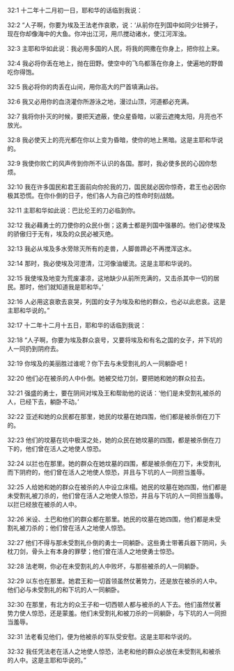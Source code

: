 <a id="1"></a>32:1  十二年十二月初一日，耶和华的话临到我说：  

<a id="2"></a>32:2  “人子啊，你要为埃及王法老作哀歌，说：‘从前你在列国中如同少壮狮子，现在你却像海中的大鱼。你冲出江河，用爪搅动诸水，使江河浑浊。  

<a id="3"></a>32:3  主耶和华如此说：我必用多国的人民，将我的网撒在你身上，把你拉上来。  

<a id="4"></a>32:4  我必将你丢在地上，抛在田野。使空中的飞鸟都落在你身上，使遍地的野兽吃你得饱。  

<a id="5"></a>32:5  我必将你的肉丢在山间，用你高大的尸首填满山谷。  

<a id="6"></a>32:6  我又必用你的血浇灌你所游泳之地，漫过山顶，河道都必充满。  

<a id="7"></a>32:7  我将你扑灭的时候，要把天遮蔽，使众星昏暗，以密云遮掩太阳，月亮也不放光。  

<a id="8"></a>32:8  我必使天上的亮光都在你以上变为昏暗，使你的地上黑暗。这是主耶和华说的。  

<a id="9"></a>32:9  我使你败亡的风声传到你所不认识的各国。那时，我必使多民的心因你愁烦。  

<a id="10"></a>32:10  我在许多国民和君王面前向你抡我的刀，国民就必因你惊奇，君王也必因你极其恐慌。在你仆倒的日子，他们各人为自己的性命时刻战兢。  

<a id="11"></a>32:11  主耶和华如此说：巴比伦王的刀必临到你。  

<a id="12"></a>32:12  我必藉勇士的刀使你的众民仆倒；这勇士都是列国中强暴的。他们必使埃及的骄傲归于无有，埃及的众民必被灭绝。  

<a id="13"></a>32:13  我必从埃及多水旁除灭所有的走兽，人脚兽蹄必不再搅浑这水。  

<a id="14"></a>32:14  那时，我必使埃及河澄清，江河像油缓流。这是主耶和华说的。  

<a id="15"></a>32:15  我使埃及地变为荒废凄凉，这地缺少从前所充满的，又击杀其中一切的居民。那时，他们就知道我是耶和华。’  

<a id="16"></a>32:16  人必用这哀歌去哀哭，列国的女子为埃及和他的群众，也必以此悲哀。这是主耶和华说的。”  

<a id="17"></a>32:17  十二年十二月十五日，耶和华的话临到我说：　  

<a id="18"></a>32:18  “人子啊，你要为埃及群众哀号，又要将埃及和有名之国的女子，并下坑的人一同扔到阴府去。  

<a id="19"></a>32:19  你埃及的美丽胜过谁呢？你下去与未受割礼的人一同躺卧吧！  

<a id="20"></a>32:20  他们必在被杀的人中仆倒。她被交给刀剑，要把她和她的群众拉去。  

<a id="21"></a>32:21  强盛的勇士，要在阴间对埃及王和帮助他的说话：‘他们是未受割礼被杀的人，已经下去，躺卧不动。’  

<a id="22"></a>32:22  亚述和她的众民都在那里，她民的坟墓在她四围，他们都是被杀倒在刀下的。  

<a id="23"></a>32:23  他们的坟墓在坑中极深之处，她的众民在她坟墓的四围，都是被杀倒在刀下的，他们曾在活人之地使人惊恐。  

<a id="24"></a>32:24  以拦也在那里。她的群众在她坟墓的四围，都是被杀倒在刀下，未受割礼而下阴府的，他们曾在活人之地使人惊恐，并且与下坑的人一同担当羞辱。  

<a id="25"></a>32:25  人给她和她的群众在被杀的人中设立床榻。她民的坟墓在她四围，他们都是未受割礼被刀杀的，他们曾在活人之地使人惊恐，并且与下坑的人一同担当羞辱。以拦已经放在被杀的人中。  

<a id="26"></a>32:26  米设、土巴和他们的群众都在那里。她民的坟墓在她四围，他们都是未受割礼被刀杀的；他们曾在活人之地使人惊恐。  

<a id="27"></a>32:27  他们不得与那未受割礼仆倒的勇士一同躺卧。这些勇士带著兵器下阴间，头枕刀剑，骨头上有本身的罪孽；他们曾在活人之地使勇士惊恐。  

<a id="28"></a>32:28  法老啊，你必在未受割礼的人中败坏，与那些被杀的人一同躺卧。  

<a id="29"></a>32:29  以东也在那里。她君王和一切首领虽然仗著势力，还是放在被杀的人中。他们必与未受割礼的和下坑的人一同躺卧。  

<a id="30"></a>32:30  在那里，有北方的众王子和一切西顿人都与被杀的人下去。他们虽然仗著势力使人惊恐，还是蒙羞。他们未受割礼和被刀杀的一同躺卧，与下坑的人一同担当羞辱。  

<a id="31"></a>32:31  法老看见他们，便为他被杀的军队受安慰。这是主耶和华说的。  

<a id="32"></a>32:32  我任凭法老在活人之地使人惊恐，法老和他的群众必放在未受割礼和被杀的人中。这是主耶和华说的。”  
